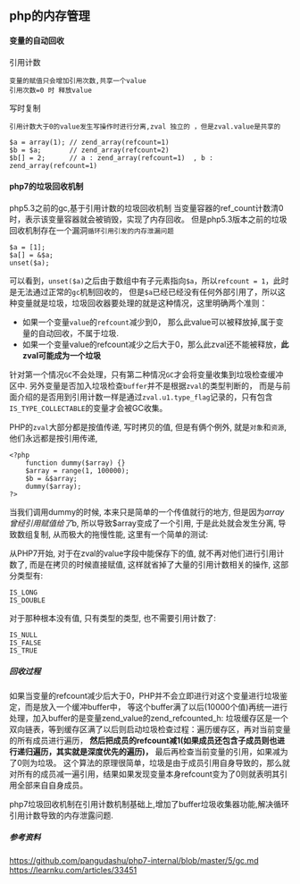 ## php的内存管理

#### 变量的自动回收

引用计数

	变量的赋值只会增加引用次数,共享一个value
	引用次数=0 时 释放value

写时复制
	
	引用计数大于0的value发生写操作时进行分离,zval 独立的 ，但是zval.value是共享的
	
	$a = array(1); // zend_array(refcount=1)
	$b = $a;       // zend_array(refcount=2)
	$b[] = 2;      // a : zend_array(refcount=1)  , b : zend_array(refcount=1)
	


#### php7的垃圾回收机制

php5.3之前的gc,基于引用计数的垃圾回收机制 当变量容器的ref_count计数清0时，表示该变量容器就会被销毁，实现了内存回收。
但是php5.3版本之前的垃圾回收机制存在一个漏洞`循环引用引发的内存泄漏问题`

    $a = [1];
    $a[] = &$a;
    unset($a);
    
可以看到，`unset($a)`之后由于数组中有子元素指向`$a`，所以`refcount = 1`，此时是无法通过正常的`gc`机制回收的，
但是`$a`已经已经没有任何外部引用了，所以这种变量就是垃圾，垃圾回收器要处理的就是这种情况，这里明确两个准则：

 - 如果一个变量`value`的`refcount`减少到0， 那么此value可以被释放掉,属于变量的自动回收，不属于垃圾.
 - 如果一个变量value的refcount减少之后大于0，那么此zval还不能被释放，**此zval可能成为一个垃圾**

针对第一个情况`GC`不会处理，只有第二种情况`GC`才会将变量收集到垃圾检查缓冲区中.
另外变量是否加入垃圾检查`buffer`并不是根据`zval`的类型判断的，
而是与前面介绍的是否用到引用计数一样是通过`zval.u1.type_flag`记录的，只有包含`IS_TYPE_COLLECTABLE`的变量才会被GC收集。

PHP的`zval`大部分都是按值传递, 写时拷贝的值, 但是有俩个例外, 就是`对象`和`资源`, 他们永远都是按引用传递,

    <?php
        function dummy($array) {}
        $array = range(1, 100000);
        $b = &$array;
        dummy($array);
    ?>
    
当我们调用dummy的时候, 本来只是简单的一个传值就行的地方, 但是因为$array曾经引用赋值给了$b, 
所以导致$array变成了一个引用, 于是此处就会发生分离, 导致数组复制, 从而极大的拖慢性能, 这里有一个简单的测试:

从PHP7开始, 对于在zval的value字段中能保存下的值, 就不再对他们进行引用计数了, 而是在拷贝的时候直接赋值, 这样就省掉了大量的引用计数相关的操作, 这部分类型有:

    IS_LONG
    IS_DOUBLE
    
对于那种根本没有值, 只有类型的类型, 也不需要引用计数了:

    IS_NULL
    IS_FALSE
    IS_TRUE

##### 回收过程

如果当变量的refcount减少后大于0，PHP并不会立即进行对这个变量进行垃圾鉴定，而是放入一个缓冲buffer中，
等这个buffer满了以后(10000个值)再统一进行处理，加入buffer的是变量zend_value的zend_refcounted_h:
垃圾缓存区是一个双向链表，等到缓存区满了以后则启动垃圾检查过程：遍历缓存区，再对当前变量的所有成员进行遍历，
**然后把成员的refcount减1(如果成员还包含子成员则也进行递归遍历，其实就是深度优先的遍历)，**
最后再检查当前变量的引用，如果减为了0则为垃圾。
这个算法的原理很简单，垃圾是由于成员引用自身导致的，那么就对所有的成员减一遍引用，结果如果发现变量本身refcount变为了0则就表明其引用全部来自自身成员。

php7垃圾回收机制在引用计数机制基础上,增加了buffer垃圾收集器功能,解决循环引用计数导致的内存泄露问题.

##### 参考资料

https://github.com/pangudashu/php7-internal/blob/master/5/gc.md
https://learnku.com/articles/33451